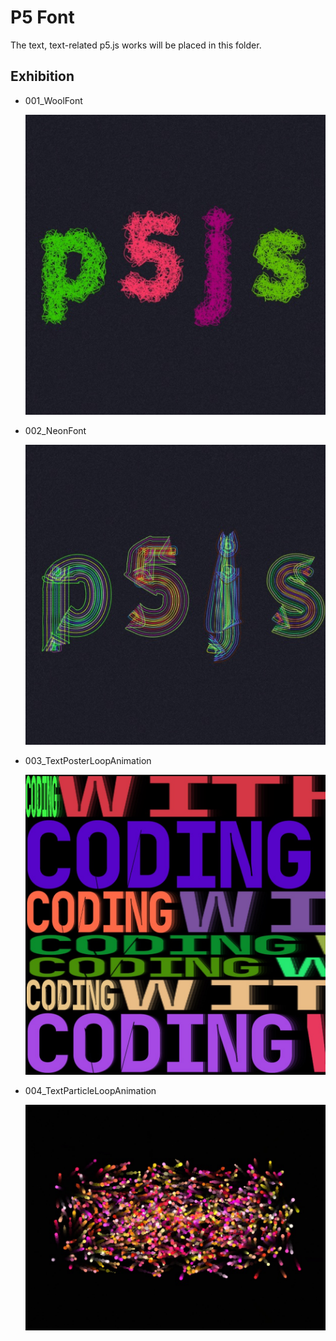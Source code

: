 # P5 Font

The text, text-related p5.js works will be placed in this folder.

## Exhibition

- 001_WoolFont

  ![](./001_WoolFont/preview.png)

- 002_NeonFont

  ![](./002_NeonFont/preview.png)

- 003_TextPosterLoopAnimation

  ![](./003_TextPosterLoopAnimation/preview.png)

- 004_TextParticleLoopAnimation

  ![](./004_TextParticleLoopAnimation/preview.png)
